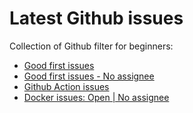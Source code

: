 # Latest Github issues
Collection of Github filter for beginners:
- [Good first issues](https://github.com/issues?q=is%3Aopen+label%3A%22good+first+issue%22+)
- [Good first issues - No assignee](https://github.com/issues?q=is%3Aopen+label%3A%22good+first+issue%22+comments%3A0+no%3Aassignee)
- [Github Action issues](https://github.com/issues?q=is%3Aopen+no%3Aassignee+label%3Agithub_actions)
- [Docker issues: Open | No assignee](https://github.com/issues?q=is%3Aopen+is%3Aissue+label%3Adocker+no%3Aassignee)
